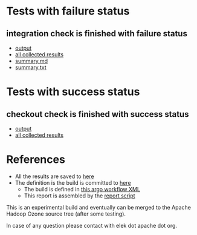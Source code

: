 # Tests with failure status

## integration check is finished with failure status

   * [output](https://raw.githubusercontent.com/elek/ozone-ci-03/master/pr/pr-hdds-2525-mmtf8/integration/output.log)
   * [all collected results](https://github.com/elek/ozone-ci-03/tree/master/pr/pr-hdds-2525-mmtf8/integration)
   * [summary.md](https://github.com/elek/ozone-ci-03/tree/master/pr/pr-hdds-2525-mmtf8/integration/summary.md)
   * [summary.txt](https://github.com/elek/ozone-ci-03/tree/master/pr/pr-hdds-2525-mmtf8/integration/summary.txt)



# Tests with success status

## checkout check is finished with success status

   * [output](https://raw.githubusercontent.com/elek/ozone-ci-03/master/pr/pr-hdds-2525-mmtf8/checkout/output.log)
   * [all collected results](https://github.com/elek/ozone-ci-03/tree/master/pr/pr-hdds-2525-mmtf8/checkout)




# References

 * All the results are saved to [here](https://github.com/elek/ozone-ci-03/tree/master/pr/pr-hdds-2525-mmtf8/)
 * The definition is the build is committed to [here](https://github.com/elek/argo-ozone)
    * The build is defined in [this argo workflow XML](https://github.com/elek/argo-ozone/blob/master/ozone-build.yaml)
    * This report is assembled by the [report script](https://github.com/elek/argo-ozone/blob/master/scripts/report.sh)

This is an experimental build and eventually can be merged to the Apache Hadoop Ozone source tree (after some testing).

In case of any question please contact with elek dot apache dot org.
